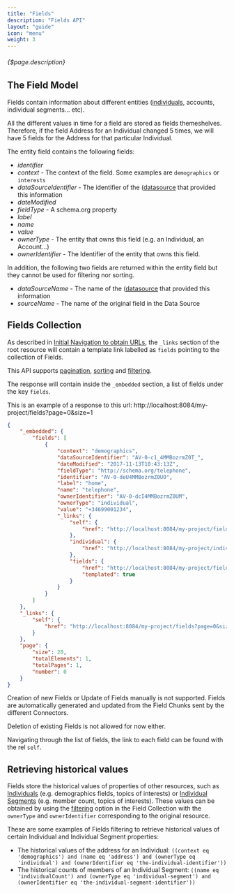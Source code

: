 ```yaml
---
title: "Fields"
description: "Fields API"
layout: "guide"
icon: "menu"
weight: 3
---
```


###### {$page.description}

<article id="1">

## The Field Model

Fields contain information about different entities ([individuals](/docs/individuals), accounts, individual segments... etc).

All the different values in time for a field are stored as fields themeshelves.
Therefore, if the field Address for an Individual changed 5 times, we will have
5 fields for the Address for that particular Individual.

The entity field contains the following fields:
* *identifier*
* *context* - The context of the field. Some examples are `demographics` or `interests`
* *dataSourceIdentifier* - The identifier of the ([datasource](/docs/datasources) that provided this information
* *dateModified*
* *fieldType* - A schema.org property
* *label*
* *name*
* *value*
* *ownerType* - The entity that owns this field (e.g. an Individual, an Account...)
* *ownerIdentifier* - The Identifier of the entity that owns this field.

In addition, the following two fields are returned within the entity
field but they cannot be used for filtering nor sorting.
* *dataSourceName* - The name of the ([datasource](/docs/datasources) that provided this information
* *sourceName* - The  name of the original field in the Data Source

</article>


<article id="2">

## Fields Collection

As described in [Initial Navigation to obtain URLs](/docs/general#navigation),
the `_links` section of the root resource will contain a template link labelled as `fields` pointing to the
collection of Fields.

This API supports [pagination](/docs/general#pagination), [sorting](/docs/general#sorting) and [filtering](/docs/general#filtering).

The response will contain inside the `_embedded` section, a list of fields
under the key `fields`.

This is an example of a response to this url: http://localhost:8084/my-project/fields?page=0&size=1

```json
{
    "_embedded": {
        "fields": [
            {
                "context": "demographics",
                "dataSourceIdentifier": "AV-0-c1_4MMBozrmZ0T_",
                "dateModified": "2017-11-13T10:43:13Z",
                "fieldType": "http://schema.org/telephone",
                "identifier": "AV-0-deU4MMBozrmZ0UO",
                "label": "home",
                "name": "telephone",
                "ownerIdentifier": "AV-0-dcI4MMBozrmZ0UM",
                "ownerType": "individual",
                "value": "+34699001234",
                "_links": {
                    "self": {
                        "href": "http://localhost:8084/my-project/fields/AV-0-deU4MMBozrmZ0UO"
                    },
                    "individual": {
                        "href": "http://localhost:8084/my-project/individuals/AV-0-dcI4MMBozrmZ0UM"
                    },
                    "fields": {
                        "href": "http://localhost:8084/my-project/fields{?filter}",
                        "templated": true
                    }
                }
            }
        ]
    },
    "_links": {
        "self": {
            "href": "http://localhost:8084/my-project/fields?page=0&size=1"
        }
    },
    "page": {
        "size": 20,
        "totalElements": 1,
        "totalPages": 1,
        "number": 0
    }
}
```

Creation of new Fields or Update of Fields manually is not supported. Fields are automatically
generated and updated from the Field Chunks sent by the different Connectors.

Deletion of existing Fields is not allowed for now either. 

Navigating through the list of fields, the link to each field can be found with the rel `self`. 

</article>

<article id="3">

## Retrieving historical values

Fields store the historical values of properties of other resources, such as [Individuals](/docs/individuals) (e.g. demographics fields, topics of interests) 
or [Individual Segments](/docs/individual_segments) (e.g. member count, topics of interests). These values can be obtained by using 
the [filtering](/docs/general#filtering) option in the Field Collection with the `ownerType` and `ownerIdentifier` corresponding to the original resource.

These are some examples of Fields filtering to retrieve historical values of certain Individual and Individual Segment properties:

* The historical values of the address for an Individual: `((context eq 'demographics') and (name eq 'address') and (ownerType eq 'individual') and (ownerIdentifier eq 'the-individual-identifier'))`
* The historical counts of members of an Individual Segment: `((name eq 'individualCount') and (ownerType eq 'individual-segment') and (ownerIdentifier eq 'the-individual-segment-identifier'))`

</article>
